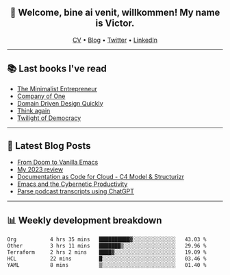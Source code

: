 <h2 align="center">👋 Welcome, bine ai venit, willkommen! My name is Victor. </h2>
<p align="center">
  <a href="https://dornea.nu/cv">CV</a> •
  <a href="https://blog.dornea.nu">Blog</a> •
  <a href="https://twitter.com/victordorneanu">Twitter</a> •
  <a href="https://www.linkedin.com/in/victor-dorneanu/">LinkedIn</a> 
</p>

  <!--
  **dorneanu/dorneanu** is a ✨ _special_ ✨ repository because its `README.md` (this file) appears on your GitHub profile.

  Here are some ideas to get you started:

  - 🔭 I’m currently working on ...
  - 🌱 I’m currently learning ...
  - 👯 I’m looking to collaborate on ...
  - 🤔 I’m looking for help with ...
  - 💬 Ask me about ...
  - 📫 How to reach me: ...
  - 😄 Pronouns: ...
  - ⚡ Fun fact: ...
  -->

---

## 📚 Last books I've read

<!--START_SECTION:books-->
* [The Minimalist Entrepreneur](https://brainfck.org/book/the-minimalist-entrepreneur/)
* [Company of One](https://brainfck.org/book/company-of-one/)
* [Domain Driven Design Quickly](https://brainfck.org/book/domain-driven-design-quickly/)
* [Think again](https://brainfck.org/book/think-again/)
* [Twilight of Democracy](https://brainfck.org/book/twilight-of-democracy/)
<!--END_SECTION:books-->

---

## 📝 Latest Blog Posts

<!--START_SECTION:blog-->
* [From Doom to Vanilla Emacs](https://blog.dornea.nu/2024/02/22/from-doom-to-vanilla-emacs/)
* [My 2023 review](https://blog.dornea.nu/2024/01/02/my-2023-review/)
* [Documentation as Code for Cloud - C4 Model & Structurizr](https://blog.dornea.nu/2023/11/02/documentation-as-code-for-cloud-c4-model-structurizr/)
* [Emacs and the Cybernetic Productivity](https://blog.dornea.nu/2023/09/21/emacs-and-the-cybernetic-productivity/)
* [Parse podcast transcripts using ChatGPT](https://blog.dornea.nu/2023/08/28/parse-podcast-transcripts-using-chatgpt/)
<!--END_SECTION:blog-->

---

## 📊 **Weekly development breakdown**

<!--START_SECTION:waka-->

```txt
Org           4 hrs 35 mins   ██████████▓░░░░░░░░░░░░░░   43.03 %
Other         3 hrs 11 mins   ███████▒░░░░░░░░░░░░░░░░░   29.96 %
Terraform     2 hrs 2 mins    ████▓░░░░░░░░░░░░░░░░░░░░   19.09 %
HCL           22 mins         █░░░░░░░░░░░░░░░░░░░░░░░░   03.46 %
YAML          8 mins          ▒░░░░░░░░░░░░░░░░░░░░░░░░   01.40 %
```

<!--END_SECTION:waka-->
